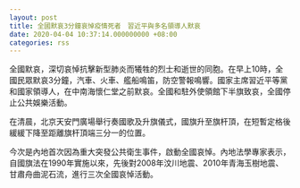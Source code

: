 ```yaml
---
layout: post
title: 全國默哀3分鐘哀悼疫情死者　習近平與多名領導人默哀
date: 2020-04-04 10:37:14.000000000 +08:00
categories: rss
---
```


全國默哀，深切哀悼抗擊新型肺炎而犧牲的烈士和逝世的同胞。在早上10時，全國民眾默哀3分鐘，汽車、火車、艦船鳴笛，防空警報鳴響。國家主席習近平等黨和國家領導人，在中南海懷仁堂之前默哀。全國和駐外使領館下半旗致哀，全國停止公共娛樂活動。

在清晨，北京天安門廣場舉行奏國歌及升旗儀式，國旗升至旗杆頂，在短暫定格後緩緩下降至距離旗杆頂端三分一的位置。

今次是內地首次因為重大突發公共衛生事件，啟動全國哀悼。內地法學專家表示，自國旗法在1990年實施以來，先後對2008年汶川地震、2010年青海玉樹地震、甘肅舟曲泥石流，進行三次全國哀悼活動。
